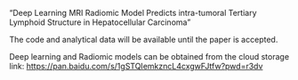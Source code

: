 “Deep Learning MRI Radiomic Model Predicts intra-tumoral Tertiary Lymphoid Structure in Hepatocellular Carcinoma”

The code and analytical data will be available until the paper is accepted.

Deep learning and Radiomic models can be obtained from the cloud storage link: https://pan.baidu.com/s/1gSTQIemkzncL4cxgwFJtfw?pwd=r3dv
